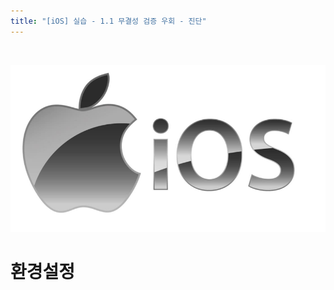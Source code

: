 ```yaml
---
title: "[iOS] 실습 - 1.1 무결성 검증 우회 - 진단"
---
```


<br>

![img](https://raw.githubusercontent.com/EONION-TH3DB/image_repo/main/img2/SNAGHTML268a722e.PNG)

# **환경설정**